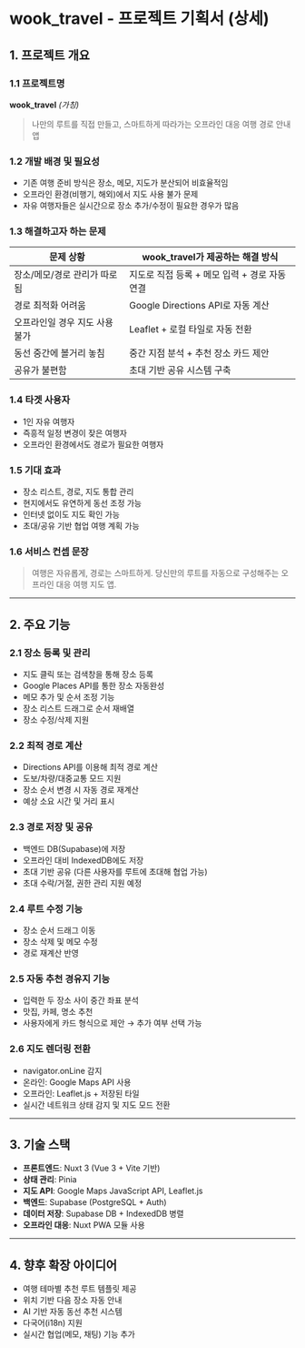# wook_travel - 프로젝트 기획서 (상세)

## 1. 프로젝트 개요

### 1.1 프로젝트명
**wook_travel** *(가칭)*  
> 나만의 루트를 직접 만들고, 스마트하게 따라가는 오프라인 대응 여행 경로 안내 앱

### 1.2 개발 배경 및 필요성
- 기존 여행 준비 방식은 장소, 메모, 지도가 분산되어 비효율적임
- 오프라인 환경(비행기, 해외)에서 지도 사용 불가 문제
- 자유 여행자들은 실시간으로 장소 추가/수정이 필요한 경우가 많음

### 1.3 해결하고자 하는 문제
| 문제 상황 | wook_travel가 제공하는 해결 방식 |
|-----------|-------------------------------|
| 장소/메모/경로 관리가 따로됨 | 지도로 직접 등록 + 메모 입력 + 경로 자동 연결 |
| 경로 최적화 어려움 | Google Directions API로 자동 계산 |
| 오프라인일 경우 지도 사용 불가 | Leaflet + 로컬 타일로 자동 전환 |
| 동선 중간에 볼거리 놓침 | 중간 지점 분석 + 추천 장소 카드 제안 |
| 공유가 불편함 | 초대 기반 공유 시스템 구축 |

### 1.4 타겟 사용자
- 1인 자유 여행자
- 즉흥적 일정 변경이 잦은 여행자
- 오프라인 환경에서도 경로가 필요한 여행자

### 1.5 기대 효과
- 장소 리스트, 경로, 지도 통합 관리
- 현지에서도 유연하게 동선 조정 가능
- 인터넷 없이도 지도 확인 가능
- 초대/공유 기반 협업 여행 계획 가능

### 1.6 서비스 컨셉 문장
> 여행은 자유롭게, 경로는 스마트하게. 당신만의 루트를 자동으로 구성해주는 오프라인 대응 여행 지도 앱.

---

## 2. 주요 기능

### 2.1 장소 등록 및 관리
- 지도 클릭 또는 검색창을 통해 장소 등록
- Google Places API를 통한 장소 자동완성
- 메모 추가 및 순서 조정 기능
- 장소 리스트 드래그로 순서 재배열
- 장소 수정/삭제 지원

### 2.2 최적 경로 계산
- Directions API를 이용해 최적 경로 계산
- 도보/차량/대중교통 모드 지원
- 장소 순서 변경 시 자동 경로 재계산
- 예상 소요 시간 및 거리 표시

### 2.3 경로 저장 및 공유
- 백엔드 DB(Supabase)에 저장
- 오프라인 대비 IndexedDB에도 저장
- 초대 기반 공유 (다른 사용자를 루트에 초대해 협업 가능)
- 초대 수락/거절, 권한 관리 지원 예정

### 2.4 루트 수정 기능
- 장소 순서 드래그 이동
- 장소 삭제 및 메모 수정
- 경로 재계산 반영

### 2.5 자동 추천 경유지 기능
- 입력한 두 장소 사이 중간 좌표 분석
- 맛집, 카페, 명소 추천
- 사용자에게 카드 형식으로 제안 → 추가 여부 선택 가능

### 2.6 지도 렌더링 전환
- navigator.onLine 감지
- 온라인: Google Maps API 사용
- 오프라인: Leaflet.js + 저장된 타일
- 실시간 네트워크 상태 감지 및 지도 모드 전환

---

## 3. 기술 스택

- **프론트엔드**: Nuxt 3 (Vue 3 + Vite 기반)
- **상태 관리**: Pinia
- **지도 API**: Google Maps JavaScript API, Leaflet.js
- **백엔드**: Supabase (PostgreSQL + Auth)
- **데이터 저장**: Supabase DB + IndexedDB 병렬
- **오프라인 대응**: Nuxt PWA 모듈 사용

---

## 4. 향후 확장 아이디어

- 여행 테마별 추천 루트 템플릿 제공
- 위치 기반 다음 장소 자동 안내
- AI 기반 자동 동선 추천 시스템
- 다국어(i18n) 지원
- 실시간 협업(메모, 채팅) 기능 추가


